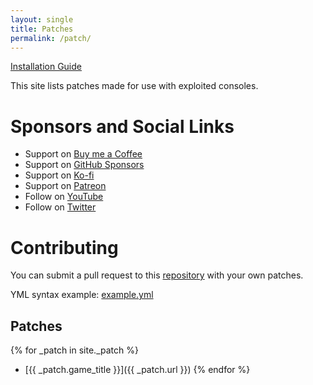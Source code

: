 ```yaml
---
layout: single
title: Patches
permalink: /patch/
---
```


[Installation Guide](/install-instructions/)

This site lists patches made for use with exploited consoles.

# Sponsors and Social Links

- Support on [Buy me a Coffee](https://www.buymeacoffee.com/illusion0001)
- Support on [GitHub Sponsors](https://github.com/sponsors/illusion0001)
- Support on [Ko-fi](https://ko-fi.com/illusion0001)
- Support on [Patreon](https://www.patreon.com/illusion0001)
- Follow on [YouTube](https://youtube.com/c/illusion0001)
- Follow on [Twitter](https://twitter.com/illusion0002)

# Contributing

You can submit a pull request to this [repository](https://github.com/illusion0001/illusion0001.github.io/tree/main/_patch0) with your own patches.

YML syntax example: [example.yml](https://github.com/illusion0001/py-patcher/blob/137529109cdd58e2b977162e09bdad8849df5301/data/example.yml#L26-L54)

## Patches

{% for _patch in site._patch %}
- [{{ _patch.game_title }}]({{ _patch.url }})
{% endfor %}
